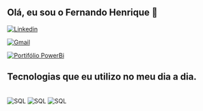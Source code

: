 ## Olá, eu sou o Fernando Henrique 👋

[![Linkedin](https://img.shields.io/badge/LinkedIn-0077B5?style=for-the-badge&logo=linkedin&logoColor=white)](https://www.linkedin.com/in/fernando-henrique-938a96168/)

[![Gmail](https://img.shields.io/badge/Gmail-D14836?style=for-the-badge&logo=gmail&logoColor=white)](<mailto: henriquenando1993@gmail.com>)

[![Portifólio PowerBi](https://img.shields.io/website-up-down-green-red/http/monip.org.svg)](https://sites.google.com/view/portfolio-fernando-henrique/in%C3%ADcio)



## Tecnologias que eu utilizo no meu dia a dia.

<div style="display: inline_block"><br/>
    <img align="center" alt="SQL" src="https://img.shields.io/badge/Microsoft_SQL_Server-CC2927?style=for-the-badge&logo=microsoft-sql-server&logoColor=white"/>
    <img align="center" alt="SQL" src="https://img.shields.io/badge/MySQL-00000F?style=for-the-badge&logo=mysql&logoColor=white"/>
    <img align="center" alt="SQL" src="https://img.shields.io/badge/Python-3776AB?style=for-the-badge&logo=python&logoColor=white"/> 
</div>



